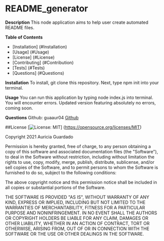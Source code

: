 # README_generator
**Description**
This node application aims to help user create automated README files. 

**Table of Contents**

* [Installation] (#Installation)
* [Usage] (#Usage)
* [License] (#License)
* [Contributing] (#Contribution)
* [Tests] (#Tests)
* [Questions] (#Questions)


**Installation**
To install, git clone this repository. 
Next, type npm init into your terminal. 

**Usage**
You can run this application by typing node index.js into terminal. 
You will encounter errors. 
Updated version featuring absolutely no errors, coming soon. 

 
 **Questions**
 Github: guaaur04 
 [Github](https://www.github.com/guaaur04)
 
##License
[![License: MIT](https://img.shields.io/badge/License-MIT-yellow.svg)]
(https://opensource.org/licenses/MIT)

Copyright 2021 Auricia Guardado

Permission is hereby granted, free of charge, to any person obtaining a copy of this software and associated documentation files (the "Software"), to deal in the Software without restriction, including without limitation the rights to use, copy, modify, merge, publish, distribute, sublicense, and/or sell copies of the Software, and to permit persons to whom the Software is furnished to do so, subject to the following conditions:

The above copyright notice and this permission notice shall be included in all copies or substantial portions of the Software.

THE SOFTWARE IS PROVIDED "AS IS", WITHOUT WARRANTY OF ANY KIND, EXPRESS OR IMPLIED, INCLUDING BUT NOT LIMITED TO THE WARRANTIES OF MERCHANTABILITY, FITNESS FOR A PARTICULAR PURPOSE AND NONINFRINGEMENT. IN NO EVENT SHALL THE AUTHORS OR COPYRIGHT HOLDERS BE LIABLE FOR ANY CLAIM, DAMAGES OR OTHER LIABILITY, WHETHER IN AN ACTION OF CONTRACT, TORT OR OTHERWISE, ARISING FROM, OUT OF OR IN CONNECTION WITH THE SOFTWARE OR THE USE OR OTHER DEALINGS IN THE SOFTWARE.




